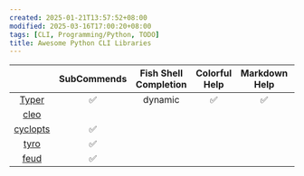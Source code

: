 ```yaml
---
created: 2025-01-21T13:57:52+08:00
modified: 2025-03-16T17:00:20+08:00
tags: [CLI, Programming/Python, TODO]
title: Awesome Python CLI Libraries
---
```


|                                                   | SubCommends | Fish Shell Completion | Colorful Help | Markdown Help | Options Reuse |
|:-----------------------------------------------: |:---------: |:-------------------: |:-----------: |:-----------: |:-----------: |
|     [Typer](https://github.com/fastapi/typer)     |      ✅      |        dynamic        |       ✅       |       ✅       |  cumbersome   |
|   [cleo](https://github.com/python-poetry/cleo)   |             |                       |               |               |               |
| [cyclopts](https://github.com/BrianPugh/cyclopts) |      ✅      |                       |               |               |               |
|      [tyro](https://github.com/brentyi/tyro)      |      ✅      |                       |               |               |               |
|       [feud](https://github.com/eonu/feud)        |      ✅      |                       |               |               |               |

